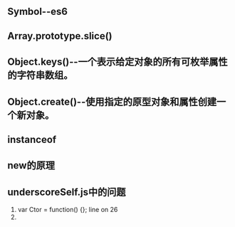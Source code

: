 ## Symbol--es6
## Array.prototype.slice()
## Object.keys()--一个表示给定对象的所有可枚举属性的字符串数组。
## Object.create()--使用指定的原型对象和属性创建一个新对象。
## instanceof
## new的原理






## underscoreSelf.js中的问题
1.  var Ctor = function() {};   line on 26
2. 
